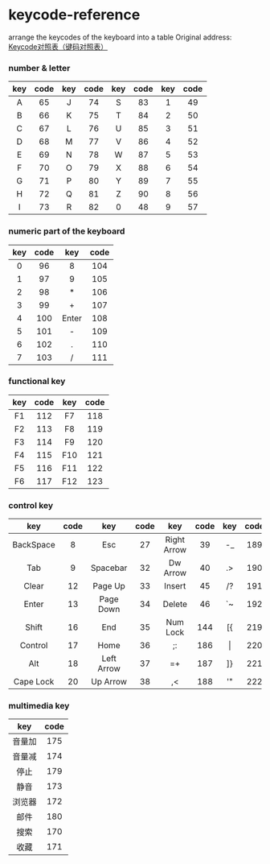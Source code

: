 # keycode-reference
arrange the keycodes of the keyboard into a table 
Original address: [Keycode对照表（键码对照表）](https://segmentfault.com/a/1190000005828048)
### number & letter
| key | code | key | code | key | code | key | code |
| :----: | :----: | :----: | :----: | :----: | :----: | :----: | :----: |
| A | 65 | J | 74 | S | 83 | 1 | 49 |
| B | 66 | K | 75 | T | 84 | 2 | 50 |
| C | 67 | L | 76 | U | 85 | 3 | 51 |
| D | 68 | M | 77 | V | 86 | 4 | 52 |
| E | 69 | N | 78 | W | 87 | 5 | 53 |
| F | 70 | O | 79 | X | 88 | 6 | 54 |
| G | 71 | P | 80 | Y | 89 | 7 | 55 |
| H | 72 | Q | 81 | Z | 90 | 8 | 56 |
| I | 73 | R | 82 | 0 | 48 | 9 | 57 |
### numeric part of the keyboard
| key | code | key | code |
| :----: | :----: | :----: | :----: |
| 0 | 96  | 8     | 104 |
| 1 | 97  | 9     | 105 |
| 2 | 98  | *     | 106 |
| 3 | 99  | +     | 107 |
| 4 | 100 | Enter | 108 |
| 5 | 101 | -     | 109 |
| 6 | 102 | .     | 110 |
| 7 | 103 | /     | 111 |
### functional key
| key | code | key | code |
| :----: | :----: | :----: | :----: |
| F1 | 112 | F7  | 118 |
| F2 | 113 | F8  | 119 |
| F3 | 114 | F9  | 120 |
| F4 | 115 | F10 | 121 |
| F5 | 116 | F11 | 122 |
| F6 | 117 | F12 | 123 |
### control key
| key | code | key | code | key | code | key | code |
| :----: | :----: | :----: | :----: | :----: | :----: | :----: | :----: |
| BackSpace | 8  | Esc        | 27 | Right Arrow | 39  | -_ | 189 |
| Tab       | 9  | Spacebar   | 32 | Dw Arrow    | 40  | .> | 190 |
| Clear     | 12 | Page Up    | 33 | Insert      | 45  | /? | 191 |
| Enter     | 13 | Page Down  | 34 | Delete      | 46  | `~ | 192 |
| Shift     | 16 | End        | 35 | Num Lock    | 144 | [{ | 219 |
| Control   | 17 | Home       | 36 | ;:          | 186 | \| | 220 |
| Alt       | 18 | Left Arrow | 37 | =+          | 187 | ]} | 221 |
| Cape Lock | 20 | Up Arrow   | 38 | ,<          | 188 | '" | 222 |
### multimedia key
| key | code |
| :----: | :----: |
| 音量加 | 175 |
| 音量减 | 174 |
| 停止   | 179 |
| 静音   | 173 |
| 浏览器 | 172 |
| 邮件   | 180 |
| 搜索   | 170 |
| 收藏   | 171 |
